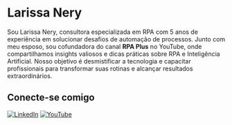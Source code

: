 

# Larissa Nery

Sou Larissa Nery, consultora especializada em RPA com 5 anos de experiência em solucionar desafios de automação de processos. Junto com meu esposo, sou cofundadora do canal **RPA Plus** no YouTube, onde compartilhamos insights valiosos e dicas práticas sobre RPA e Inteligência Artificial. Nosso objetivo é desmistificar a tecnologia e capacitar profissionais para transformar suas rotinas e alcançar resultados extraordinários.

## Conecte-se comigo

[![LinkedIn](https://img.shields.io/badge/linkedin-0A66C2?style=for-the-badge&logo=linkedin&logoColor=white)](https://www.linkedin.com/in/larissa-s-86897a138/)
[![YouTube](https://img.shields.io/badge/YouTube-FF0000?style=for-the-badge&logo=youtube&logoColor=white)](https://www.youtube.com/@RPAPLUS)

